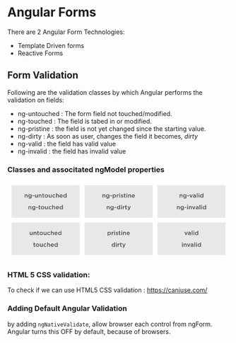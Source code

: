 # Angular Forms
There are 2 Angular Form Technologies:
- Template Driven forms
- Reactive Forms

## Form Validation 
Following are the validation classes by which Angular performs the validation on fields:

- ng-untouched  : The form field not touched/modified.
- ng-touched    : The field is tabed in or modified.
- ng-pristine   : the field is not yet changed since the starting value.
- ng-dirty      : As soon as user, changes the field it becomes, *dirty*
- ng-valid      : the field has valid value
- ng-invalid    : the field has invalid value

### Classes and associtated ngModel properties
![img text](https://github.com/milindchavan12/Angular/blob/master/Assets/ngProperties.png)

### HTML 5 CSS validation:
To check if we can use HTML5 CSS validation : https://caniuse.com/

### Adding Default Angular Validation
by adding `ngNativeValidate`, allow browser each control from ngForm. Angular turns this OFF by default, because of browsers.
